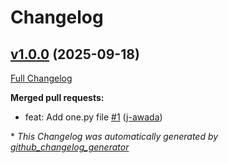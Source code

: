 # Changelog

## [v1.0.0](https://github.com/j-awada/demo/tree/v1.0.0) (2025-09-18)

[Full Changelog](https://github.com/j-awada/demo/compare/fcd359ea377f814363a94fc0791157b1f11dd3f9...v1.0.0)

**Merged pull requests:**

- feat: Add one.py file [\#1](https://github.com/j-awada/demo/pull/1) ([j-awada](https://github.com/j-awada))



\* *This Changelog was automatically generated by [github_changelog_generator](https://github.com/github-changelog-generator/github-changelog-generator)*

